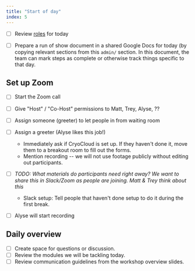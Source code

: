 ```yaml
---
title: "Start of day"
index: 5
---
```


- [ ] Review [roles](roles.md) for today
- [ ] Prepare a run of show document in a shared Google Docs for today (by copying
      relevant sections from this `admin/` section. In this document, the team can mark
      steps as complete or otherwise track things specific to that day.


## Set up Zoom

- [ ] Start the Zoom call
- [ ] Give "Host" / "Co-Host" permissions to Matt, Trey, Alyse, ??
- [ ] Assign someone (greeter) to let people in from waiting room
- [ ] Assign a greeter (Alyse likes this job!)
    * Immediately ask if CryoCloud is set up. If they haven't done it, move them to a
      breakout room to fill out the forms.
    * Mention recording -- we will not use footage publicly without editing out
      participants.
- [ ] _TODO: What materials do participants need right away? We want to share this in
  Slack/Zoom as people are joining. Matt & Trey think about this_
    * Slack setup: Tell people that haven't done setup to do it during the first break.
- [ ] Alyse will start recording


## Daily overview

- [ ] Create space for questions or discussion.
- [ ] Review the modules we will be tackling today.
- [ ] Review communication guidelines from the workshop overview slides.
